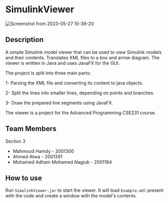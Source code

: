 # SimulinkViewer
![Screenshot from 2023-05-27 15-36-20](https://github.com/MahmoudHamdy02/SimulinkViewer/assets/100296264/fe3e7344-16bb-4ed2-87a6-2df4b4185dc7)

## Description

A simple Simulink model viewer that can be used to view Simulink models and their contents. Translates XML files to a box and arrow diagram. The viewer is written in Java and uses JavaFX for the GUI.

The project is split into three main parts:

1- Parsing the XML file and converting its content to java objects.

2- Split the lines into smaller lines, depending on points and branches.

3- Draw the prepared line segments using JavaFX.

The viewer is a project for the Advanced Programming CSE231 course.

## Team Members

Section 3

- Mahmoud Hamdy - 2001300
- Ahmed Atwa - 2001391
- Mohamed Adham Mohamed Nagiub - 2001184

## How to use

Run `SimulinkViewer.jar` to start the viewer. It will load `Example.mdl` present with the code and create a window with the model's contents.
